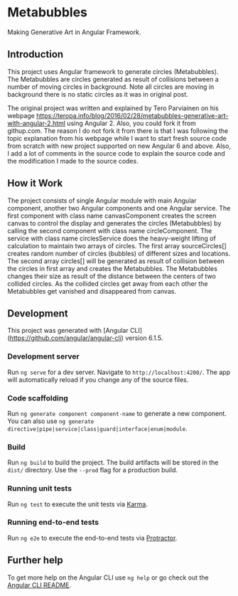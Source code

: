 # Metabubbles

Making Generative Art in Angular Framework.

## Introduction

This project uses Angular framework to generate circles (Metabubbles). The Metabubbles are circles generated as result of collisions between a number of moving circles in background. Note all circles are moving in background there is no static circles as it was in original post.

The original project was written and explained by Tero Parviainen on his webpage https://teropa.info/blog/2016/02/28/metabubbles-generative-art-with-angular-2.html using Angular 2. Also, you could fork it from githup.com. The reason I do not fork it from there is that I was following the topic explanation from his webpage while I want to start fresh source code from scratch with new project supported on new Angular 6 and above. Also, I add a lot of comments in the source code to explain the source code and the modification I made to the source codes.

## How it Work

The project consists of single Angular module with main Angular component, another two Angular components and one Angular service.  The first component with class name canvasComponent creates the screen canvas to control the display and generates the circles (Metabubbles) by calling the second component with class name circleComponent. The service with class name circlesService does the heavy-weight lifting of calculation to maintain two arrays of circles. The first array sourceCircles[] creates random number of circles (bubbles) of different sizes and locations. The second array circles[] will be generated as result of collision between the circles in first array and creates the Metabubbles.
The Metabubbles changes their size as result of the distance between the centers of two collided circles. As the collided circles get away from each other the Metabubbles get vanished and disappeared from canvas.

## Development

This project was generated with [Angular CLI] (https://github.com/angular/angular-cli) version 6.1.5.

### Development server

Run `ng serve` for a dev server. Navigate to `http://localhost:4200/`. The app will automatically reload if you change any of the source files.

### Code scaffolding

Run `ng generate component component-name` to generate a new component. You can also use `ng generate directive|pipe|service|class|guard|interface|enum|module`.

### Build

Run `ng build` to build the project. The build artifacts will be stored in the `dist/` directory. Use the `--prod` flag for a production build.

### Running unit tests

Run `ng test` to execute the unit tests via [Karma](https://karma-runner.github.io).

### Running end-to-end tests

Run `ng e2e` to execute the end-to-end tests via [Protractor](http://www.protractortest.org/).

## Further help

To get more help on the Angular CLI use `ng help` or go check out the [Angular CLI README](https://github.com/angular/angular-cli/blob/master/README.md).
